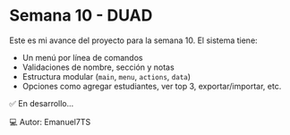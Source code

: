 # Semana 10 - DUAD

Este es mi avance del proyecto para la semana 10. El sistema tiene:

- Un menú por línea de comandos
- Validaciones de nombre, sección y notas
- Estructura modular (`main`, `menu`, `actions`, `data`)
- Opciones como agregar estudiantes, ver top 3, exportar/importar, etc.

✅ En desarrollo...

💻 Autor: Emanuel7TS
